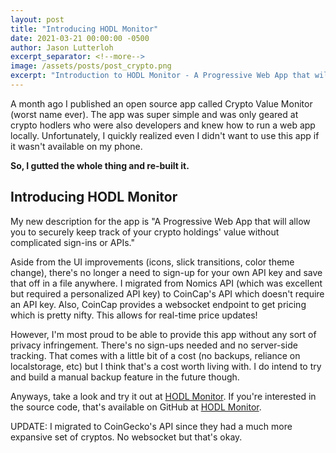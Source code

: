 ```yaml
---
layout: post
title: "Introducing HODL Monitor"
date: 2021-03-21 00:00:00 -0500
author: Jason Lutterloh
excerpt_separator: <!--more-->
image: /assets/posts/post_crypto.png
excerpt: "Introduction to HODL Monitor - A Progressive Web App that will allow you to securely keep track of your crypto holdings' value without complicated sign-ins or APIs."
---
```


A month ago I published an open source app called Crypto Value Monitor (worst name ever). The app was super simple and was only geared at crypto hodlers who were also developers and knew how to run a web app locally. Unfortunately, I quickly realized even I didn't want to use this app if it wasn't available on my phone.

**So, I gutted the whole thing and re-built it.**

## Introducing HODL Monitor

My new description for the app is "A Progressive Web App that will allow you to securely keep track of your crypto holdings' value without complicated sign-ins or APIs."

Aside from the UI improvements (icons, slick transitions, color theme change), there's no longer a need to sign-up for your own API key and save that off in a file anywhere. I migrated from Nomics API (which was excellent but required a personalized API key) to CoinCap's API which doesn't require an API key. Also, CoinCap provides a websocket endpoint to get pricing which is pretty nifty. This allows for real-time price updates!

However, I'm most proud to be able to provide this app without any sort of privacy infringement. There's no sign-ups needed and no server-side tracking. That comes with a little bit of a cost (no backups, reliance on localstorage, etc) but I think that's a cost worth living with. I do intend to try and build a manual backup feature in the future though.

Anyways, take a look and try it out at [HODL Monitor](https://hodl.lutterloh.dev). If you're interested in the source code, that's available on GitHub at [HODL Monitor](https://github.com/jasonlutterloh/hodltracker).

UPDATE: I migrated to CoinGecko's API since they had a much more expansive set of cryptos. No websocket but that's okay.